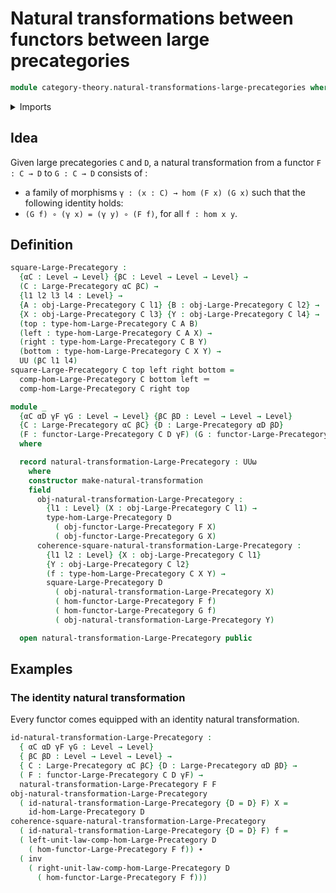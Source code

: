 # Natural transformations between functors between large precategories

```agda
module category-theory.natural-transformations-large-precategories where
```

<details><summary>Imports</summary>

```agda
open import category-theory.functors-large-precategories
open import category-theory.large-precategories

open import foundation.identity-types
open import foundation.universe-levels
```

</details>

## Idea

Given large precategories `C` and `D`, a natural transformation from a functor
`F : C → D` to `G : C → D` consists of :

- a family of morphisms `γ : (x : C) → hom (F x) (G x)` such that the following
  identity holds:
- `(G f) ∘ (γ x) = (γ y) ∘ (F f)`, for all `f : hom x y`.

## Definition

```agda
square-Large-Precategory :
  {αC : Level → Level} {βC : Level → Level → Level} →
  (C : Large-Precategory αC βC) →
  {l1 l2 l3 l4 : Level} →
  {A : obj-Large-Precategory C l1} {B : obj-Large-Precategory C l2} →
  {X : obj-Large-Precategory C l3} {Y : obj-Large-Precategory C l4} →
  (top : type-hom-Large-Precategory C A B)
  (left : type-hom-Large-Precategory C A X) →
  (right : type-hom-Large-Precategory C B Y)
  (bottom : type-hom-Large-Precategory C X Y) →
  UU (βC l1 l4)
square-Large-Precategory C top left right bottom =
  comp-hom-Large-Precategory C bottom left ＝
  comp-hom-Large-Precategory C right top

module _
  {αC αD γF γG : Level → Level} {βC βD : Level → Level → Level}
  {C : Large-Precategory αC βC} {D : Large-Precategory αD βD}
  (F : functor-Large-Precategory C D γF) (G : functor-Large-Precategory C D γG)
  where

  record natural-transformation-Large-Precategory : UUω
    where
    constructor make-natural-transformation
    field
      obj-natural-transformation-Large-Precategory :
        {l1 : Level} (X : obj-Large-Precategory C l1) →
        type-hom-Large-Precategory D
          ( obj-functor-Large-Precategory F X)
          ( obj-functor-Large-Precategory G X)
      coherence-square-natural-transformation-Large-Precategory :
        {l1 l2 : Level} {X : obj-Large-Precategory C l1}
        {Y : obj-Large-Precategory C l2}
        (f : type-hom-Large-Precategory C X Y) →
        square-Large-Precategory D
          ( obj-natural-transformation-Large-Precategory X)
          ( hom-functor-Large-Precategory F f)
          ( hom-functor-Large-Precategory G f)
          ( obj-natural-transformation-Large-Precategory Y)

  open natural-transformation-Large-Precategory public
```

## Examples

### The identity natural transformation

Every functor comes equipped with an identity natural transformation.

```agda
id-natural-transformation-Large-Precategory :
  { αC αD γF γG : Level → Level}
  { βC βD : Level → Level → Level} →
  { C : Large-Precategory αC βC} {D : Large-Precategory αD βD} →
  ( F : functor-Large-Precategory C D γF) →
  natural-transformation-Large-Precategory F F
obj-natural-transformation-Large-Precategory
  ( id-natural-transformation-Large-Precategory {D = D} F) X =
    id-hom-Large-Precategory D
coherence-square-natural-transformation-Large-Precategory
  ( id-natural-transformation-Large-Precategory {D = D} F) f =
  ( left-unit-law-comp-hom-Large-Precategory D
    ( hom-functor-Large-Precategory F f)) ∙
  ( inv
    ( right-unit-law-comp-hom-Large-Precategory D
      ( hom-functor-Large-Precategory F f)))
```
